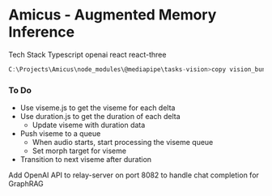 # Amicus - Augmented Memory Inference

Tech Stack
  Typescript
  openai
  react
  react-three

``` javascript
C:\Projects\Amicus\node_modules\@mediapipe\tasks-vision>copy vision_bundle.mjs.map vision_bundle_mjs.js.map
```

### To Do

* Use viseme.js to get the viseme for each delta
* Use duration.js to get the duration of each delta
  * Update viseme with duration data
* Push viseme to a queue
  * When audio starts, start processing the viseme queue
  * Set morph target for viseme
* Transition to next viseme after duration

Add OpenAI API to relay-server on port 8082 to handle chat completion for GraphRAG

